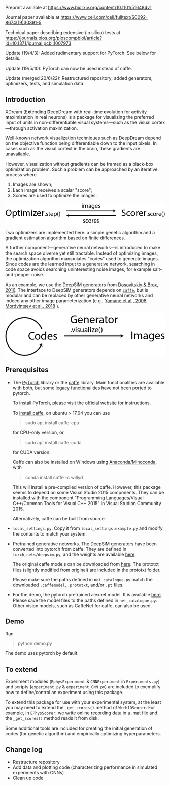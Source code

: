 Preprint available at https://www.biorxiv.org/content/10.1101/516484v1

Journal paper available at https://www.cell.com/cell/fulltext/S0092-8674(19)30391-5

Technical paper describing extensive (in silico) tests at https://journals.plos.org/ploscompbiol/article?id=10.1371/journal.pcbi.1007973

Update (19/4/3): Added rudimentary support for PyTorch.
    See below for details.

Update (19/5/10): PyTorch can now be used instead of caffe.

Update (merged 20/6/22): Restructured repository; added generators, optimizers, tests, and simulation data

## Introduction
XDream (E**x**tending **D**eepDream with **r**eal-time **e**volution
for **a**ctivity **m**aximization in real neurons)
is a package for visualizing the preferred input of
units in non-differentiable visual systems—such as
the visual cortex—through activation maximization.

Well-known network visualization techniques such as DeepDream
depend on the objective function being differentiable down to
the input pixels. In cases such as the visual cortext in the brain,
these gradients are unavailable.

However, visualization without gradients can be framed as a
black-box optimization problem. Such a problem can be approached
by an iterative process where
1. Images are shown;
2. Each image receives a scalar "score";
3. Scores are used to optimize the images.   

![OptimizerScorer](./illustrations/OptSco.png)

Two optimizers are implemented here: a simple genetic algorithm
and a gradient estimation algorithm based on finite differences.


A further component—generative neural networks—is introduced to make
the search space diverse yet still tractable. Instead of 
optimizing images, the optimization algorithm manipulates
"codes" used to generate images. Since codes are the learned input
to a generative network, searching in code space avoids searching
uninteresting noise images, for example salt-and-pepper noise.

As an example, we use the DeepSiM generators from
[Dosovitskiy & Brox, 2016](https://arxiv.org/abs/1602.02644).
The interface to DeepSiM generators depends on
[`caffe`](http://caffe.berkeleyvision.org), but is modular and
can be replaced by other generative neural networks and indeed any other
image parameterization (e.g.,
[Yamane et al., 2008](https://www.nature.com/articles/nn.2202),
[Mordvintsev et al., 2018](https://distill.pub/2018/differentiable-parameterizations/)
).

![OptimizerScorer](./illustrations/GenOpt.png)

## Prerequisites
- The [PyTorch](http://pytorch.org) library or
    the [caffe](http://caffe.berkeleyvision.org) library.
    Main functionalities are available with both, but
    some legacy functionalities have not been ported to pytorch.
    
    To install PyTorch, please visit the
    [official website](https://pytorch.org) for instructions.
  
    To [install caffe](http://caffe.berkeleyvision.org/install_apt.html),
    on ubuntu \> 17.04 you can use
    > sudo apt install caffe-cpu
    
    for CPU-only version, or
    > sudo apt install caffe-cuda
    
    for CUDA version.
    
    Caffe can also be installed on Windows using
    [Anaconda/Minoconda](https://docs.conda.io/en/latest/miniconda.html),
    with
    > conda install caffe -c willyd
    
    This will install a pre-compiled version of caffe. However, this
    package seems to depend on some Visual Studio 2015 components.
    They can be installed with the component 
    "Programming Languages/Visual C++/Common Tools for Visual C++ 2015"
    in Visual Studion Community 2015.
    
     Alternatively, caffe can be built from source.

- `local_settings.py`. Copy it from `local_settings.example.py` and 
    modify the contents to match your system.

- Pretrained generative networks.
    The DeepSiM generators have been converted into pytorch from caffe. 
    They are defined in `torch_nets/deepsim.py`, and the weights are available
    [here](https://drive.google.com/open?id=1sV54kv5VXvtx4om1c9kBPbdlNuurkGFi).
    
    The original caffe models can be downloaded from
    [here](https://lmb.informatik.uni-freiburg.de/people/dosovits/code.html).
    The prototxt files (slightly modified from original) are included
    in the prototxt folder.
   
  Please make sure the paths defined in `net_catalogue.py` match
   the downloaded `.caffemodel`, `.prototxt`, and/or `.pt` files. 
   

- For the demo, the pytorch pretrained alexnet model. It is available
    [here](https://download.pytorch.org/models/alexnet-owt-4df8aa71.pth).
    Please save the model files to the paths defined in
    `net_catalogue.py`. Other vision models, such as CaffeNet for caffe,
    can also be used.


## Demo
Run
> python demo.py

The demo uses pytorch by default.


## To extend
Experiment modules
(`EphysExperiment` & `CNNExperiment` in `Experiments.py`)
and scripts (`experiment.py` & `experiment_CNN.py`) are included
to exemplify how to define/control an experiment using this package.

To extend this package for use with your experimental system,
at the least you may need to extend the `_get_scores()` method of
`WithIOScorer`. For example, in `EPhysScorer`, we write online
recording data in a .mat file and the `_get_scores()` method
reads it from disk.

Some additional tools are included for creating
the initial generation of codes (for genetic algorithm) and
empirically optimizing hyperparameters.


## Change log
- Restructure repository
- Add data and plotting code
    (characterizing performance in simulated experiments
    with CNNs)
- Clean up code
